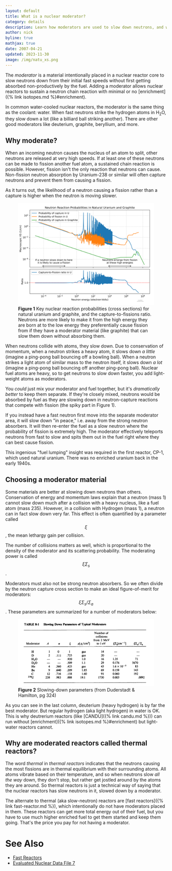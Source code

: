 ```yaml
---
layout: default
title: What is a nuclear moderator?
category: details
description: Learn how moderators are used to slow down neutrons, and why.
author: nick
byline: true
mathjax: true
date: 2007-04-21
updated: 2023-11-30
image: /img/natu_xs.png
---
```


<div class="row">
<div class="col-md-8" markdown="1">

The _moderator_ is a material intentionally placed in a nuclear reactor core to
slow neutrons down from their initial fast speeds without first getting absorbed
non-productively by the fuel. Adding a moderator allows nuclear reactors to
sustain a neutron chain reaction with minimal or no [enrichment]({% link
isotopes.md %}#enrichment).

In common water-cooled nuclear reactors, the moderator is the same thing as the
coolant: water. When fast neutrons strike the hydrogen atoms in H<sub>2</sub>O,
they slow down a lot (like a billiard ball striking another). There are other
good moderators like deuterium, graphite, beryllium, and more.

## Why moderate?

When an incoming neutron causes the nucleus of an atom to split, other neutrons
are released at very high speeds. If at least one of these neutrons can be made
to fission another fuel atom, a sustained chain reaction is possible. However,
fission isn't the only reaction that neutrons can cause. Non-fission neutron
absorption by Uranium-238 or similar will often capture neutrons and prevent
them from causing a fission.

As it turns out, the likelihood of a neutron causing a fission rather than a
capture is higher when the neutron is moving slower.

<figure>
<div>
<a href="/img/natu_xs.png"><img src="/img/natu_xs.svg" alt="A graph showing 3 curves representing of
nuclear cross section" class="img-fluid rounded" title="The neutron capture and
fission cross sections for natural uranium and graphite." /> </a></div>
<figcaption><strong>Figure 1</strong> Key nuclear reaction probabilities (cross
sections) for natural uranium and graphite, and the capture-to-fissions ratio.
Neutrons are more likely to make it from the high energy they are born at to the
low energy they preferentially cause fission from if they have a moderator
material (like graphite) that can slow them down without absorbing
them.</figcaption>
</figure>

When neutrons collide with atoms, they slow down. Due to conservation of
momentum, when a neutron strikes a heavy atom, it slows down _a little_ (imagine
a ping-pong ball bouncing off a bowling ball). When a neutron strikes a light
atom of similar mass to the neutron itself, it slows down _a lot_ (imagine a
ping-pong ball bouncing off another ping-pong ball). Nuclear fuel atoms are
heavy, so to get neutrons to slow down faster, you add light-weight atoms as
moderators.

You _could_ just mix your moderator and fuel together, but it's _dramatically
better_ to keep them separate. If they're closely mixed, neutrons would be
absorbed by fuel as they are slowing down in neutron-capture reactions that
compete with fission (the spiky part in Figure 1).

If you instead have a fast neutron first move into the separate moderator area,
it will slow down "in peace," i.e. away from the strong neutron absorbers. It
will then re-enter the fuel as a slow neutron where the probability of fission
is extremely high. The moderator effectively teleports neutrons from fast to slow
and spits them out in the fuel right where they can best cause fission.

This ingenious "fuel lumping" insight was required in the first reactor, CP-1,
which used natural uranium. There was no enriched uranium back in the early
1940s.

## Choosing a moderator material

Some materials are better at slowing down neutrons than others.
Conservation of energy and momentum laws explain that a neutron (mass 1)
cannot slow down much after a collision with a heavy nucleus, like a fuel atom
(mass 235). However, in a collision with Hydrogen (mass 1), a neutron can in
fact slow down very far. This effect is often quantified by a parameter called
$$\xi$$, the mean lethargy gain per collision.

The number of collisions matters as well, which is proportional to the density
of the moderator and its scattering probability. The moderating power is called
$$\xi \Sigma_s$$.

Moderators must also not be strong neutron absorbers. So we often divide by the
neutron capture cross section to make an ideal figure-of-merit for moderators:
$$ \xi \Sigma_s/\Sigma_a$$. These parameters are summarized for a number of
moderators below:

<figure>
<div>
<img src="/img/moderating-params.png" alt="Moderating parameters of various
materials in a nuclear reactor" class="img-fluid rounded" title="Moderating
parameters" />
</div>
<figcaption><strong>Figure 2</strong> Slowing-down parameters (from Duderstadt & Hamilton, pg 324) </figcaption>
</figure>

As you can see in the last column, deuterium (heavy hydrogen) is by far the best
moderator. But regular hydrogen (aka light hydrogen) in water is OK. This is why
deutrerium reactors (like [CANDU]({% link candu.md %})) can run without
[enrichment]({% link isotopes.md %}#enrichment) but light-water reactors cannot.

## Why are moderated reactors called thermal reactors?

The word _thermal_ in _thermal reactors_ indicates that the neutrons causing the
most fissions are in thermal equilibrium with their surrounding atoms. All atoms
vibrate based on their temperature, and so when neutrons slow _all the way_
down, they don't stop, but rather get jostled around by the atoms they are
around. So thermal reactors is just a technical way of saying that the nuclear
reactors has slow neutrons in it, slowed down by a moderator.

The alternate to thermal (aka slow-neutron) reactors are [fast reactors]({% link
fast-reactor.md %}), which intentionally do not have moderators placed in them.
These reactors can get more total energy out of their fuel, but you have to use
much higher enriched fuel to get them started and keep them going. That's the
price you pay for not having a moderator.

<a id="references"></a>

# See Also

- <a href="{% link fast-reactor.md %}">Fast Reactors</a>
- <a href="http://www.nndc.bnl.gov/sigma/index.jsp?as=235&lib=endfb7.0&nsub=10">Evaluated Nuclear Data File 7</a>

</div>
</div>

